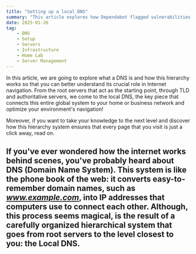 ```yaml
---
title: "Setting up a local DNS"
summary: "This article explores how Dependabot flagged vulnerabilities in SheetJS (xlsx) after its exit from the NPM ecosystem, highlighting challenges such as 'prototype pollution' and 'ReDoS'. It details the investigation, risk assessment, and mitigation strategies adopted to ensure application security amidst dependency management hurdles."
date: 2025-01-26
tag:
    - DNS
    - Setup
    - Servers
    - Infrastructure
    - Home Lab
    - Server Management
---
```


In this article, we are going to explore what a DNS is and how this hierarchy works so that you can better understand its crucial role in Internet navigation. From the root servers that act as the starting point, through TLD and authoritative servers, we come to the local DNS, the key piece that connects this entire global system to your home or business network and optimize your environment's navigation!


Moreover, if you want to take your knowledge to the next level and discover how this hierarchy system ensures that every page that you visit is just a click away, read on.

<!-- more -->

If you've ever wondered how the internet works behind scenes, you've probably heard about **DNS** (Domain Name System). This system is like the phone book of the web: it converts easy-to-remember domain names, such as *www.example.com*, into IP addresses that computers use to connect each other. Although, this process seems magical, is the result of a carefully organized hierarchical system that goes from root servers to the level closest to you: the **Local DNS**.
---